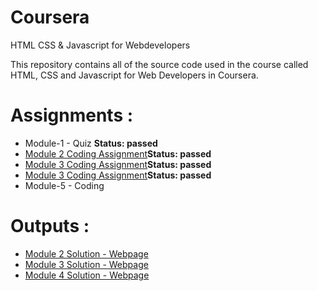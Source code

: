 # Coursera
HTML CSS & Javascript for Webdevelopers

This repository contains all of the source code used in the course called HTML, CSS and Javascript for Web Developers in Coursera.

# Assignments :

* Module-1 - Quiz <strong>Status: passed</strong>
* [Module 2 Coding Assignment](https://github.com/jhu-ep-coursera/fullstack-course4/blob/master/assignments/assignment2/Assignment-2.md)<strong>Status: passed</strong>
* [Module 3 Coding Assignment](https://github.com/jhu-ep-coursera/fullstack-course4/blob/master/assignments/assignment3/Assignment-3.md)<strong>Status: passed</strong>
* [Module 3 Coding Assignment](https://github.com/jhu-ep-coursera/fullstack-course4/blob/master/assignments/assignment4/Assignment-4.md)<strong>Status: passed</strong>
* Module-5 - Coding

# Outputs :

* <a href="https://ysfaydin0.github.io/coursera/module2-solution/index.html" target="_blank">Module 2 Solution - Webpage</a>
* <a href="https://ysfaydin0.github.io/coursera/module3-solution/index.html" target="_blank">Module 3 Solution - Webpage</a>
* <a href="https://ysfaydin0.github.io/coursera/module4-solution/index.html" target="_blank">Module 4 Solution - Webpage</a>

